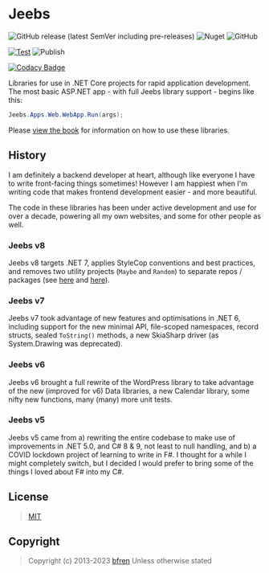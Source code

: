 # Jeebs

![GitHub release (latest SemVer including pre-releases)](https://img.shields.io/github/v/release/bfren/jeebs?include_prereleases&label=Version) ![Nuget](https://img.shields.io/nuget/dt/Jeebs?label=Downloads) ![GitHub](https://img.shields.io/github/license/bfren/jeebs?label=Licence)

[![Test](https://github.com/bfren/jeebs/actions/workflows/test.yml/badge.svg)](https://github.com/bfren/jeebs/actions/workflows/test.yml) ![Publish](https://github.com/bfren/jeebs/workflows/Publish/badge.svg)

[![Codacy Badge](https://app.codacy.com/project/badge/Grade/a21b1f1909dd44fbbdea712cddc76266)](https://www.codacy.com/gh/bfren/jeebs/dashboard)

Libraries for use in .NET Core projects for rapid application development.  The most basic ASP.NET app - with full Jeebs library support - begins like this:

```csharp
Jeebs.Apps.Web.WebApp.Run(args);
```

Please [view the book](https://docs.bfren.dev/jeebs) for information on how to use these libraries.

## History

I am definitely a backend developer at heart, although like everyone I have to write front-facing things sometimes!  However I am happiest when I'm writing code that makes frontend development easier - and more beautiful.

The code in these libraries has been under active development and use for over a decade, powering all my own websites, and some for other people as well.

### Jeebs v8

Jeebs v8 targets .NET 7, applies StyleCop conventions and best practices, and removes two utility projects (`Maybe` and `Random`) to separate repos / packages (see [here](https://github.com/bfren/maybe) and [here](https://github.com/bfren/rnd)).

### Jeebs v7

Jeebs v7 took advantage of new features and optimisations in .NET 6, including support for the new minimal API, file-scoped namespaces, record structs, sealed `ToString()` methods, a new SkiaSharp driver (as System.Drawing was deprecated).

### Jeebs v6

Jeebs v6 brought a full rewrite of the WordPress library to take advantage of the new (improved for v6) Data libraries, a new Calendar library, some nifty new functions, many (many) more unit tests.

### Jeebs v5

Jeebs v5 came from a) rewriting the entire codebase to make use of improvements in .NET 5.0, and C# 8 &amp; 9, not least to null handling, and b) a COVID lockdown project of learning to write in F#.  I thought for a while I might completely switch, but I decided I would prefer to bring some of the things I loved about F# into my C#.

## License

> [MIT](https://mit.bfren.dev/2013)

## Copyright

> Copyright (c) 2013-2023 [bfren](https://bfren.dev)
> Unless otherwise stated
